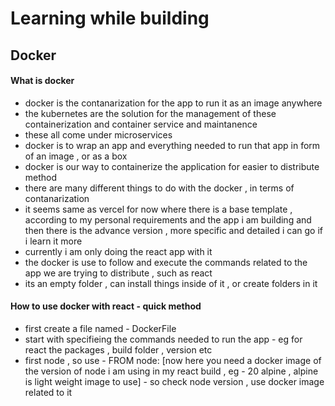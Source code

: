 # Learning while building
## Docker 
#### What is docker
- docker is the contanarization for the app to run it as an image anywhere 
- the kubernetes are the solution for the management of these containerization and container service and maintanence
- these all come under microservices
- docker is to wrap an app and everything needed to run that app in form of an image , or as a box
- docker is our way to containerize the application for easier to distribute method
- there are many different things to do with the docker , in terms of contanarization 
- it seems same as vercel for now where there is a base template , according to my personal requirements and the 
app i am building and then there is the advance version , more specific and detailed i can go if i learn it more 
- currently i am only doing the react app with it
- the docker is use to follow and execute the commands related to the app we are trying to distribute , such as react
- its an empty folder , can install things inside of it , or create folders in it
#### How to use docker with react - quick method
- first create a file named - DockerFile
- start with specifieing the commands needed to run the app - eg for react the packages , build folder , version etc
- first node , so use - FROM node: [now here you need a docker image of the version of node i am using in my react build , eg - 20 alpine , alpine is light weight image to use] - so check node version , use docker image related to it
